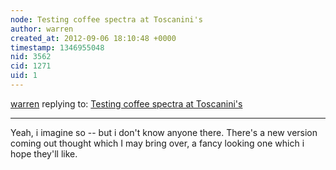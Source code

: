```yaml
---
node: Testing coffee spectra at Toscanini's
author: warren
created_at: 2012-09-06 18:10:48 +0000
timestamp: 1346955048
nid: 3562
cid: 1271
uid: 1
---
```




[warren](../profile/warren) replying to: [Testing coffee spectra at Toscanini's](../notes/warren/8-29-2012/testing-coffee-spectra-toscaninis)

----
Yeah, i imagine so -- but i don't know anyone there. There's a new version coming out thought which I may bring over, a fancy looking one which i hope they'll like.